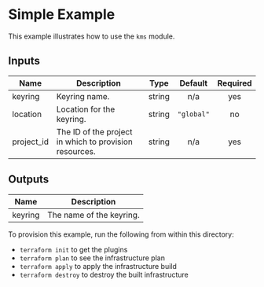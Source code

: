 # Simple Example

This example illustrates how to use the `kms` module.

<!-- BEGINNING OF PRE-COMMIT-TERRAFORM DOCS HOOK -->
## Inputs

| Name | Description | Type | Default | Required |
|------|-------------|:----:|:-----:|:-----:|
| keyring | Keyring name. | string | n/a | yes |
| location | Location for the keyring. | string | `"global"` | no |
| project\_id | The ID of the project in which to provision resources. | string | n/a | yes |

## Outputs

| Name | Description |
|------|-------------|
| keyring | The name of the keyring. |

<!-- END OF PRE-COMMIT-TERRAFORM DOCS HOOK -->

To provision this example, run the following from within this directory:
- `terraform init` to get the plugins
- `terraform plan` to see the infrastructure plan
- `terraform apply` to apply the infrastructure build
- `terraform destroy` to destroy the built infrastructure
